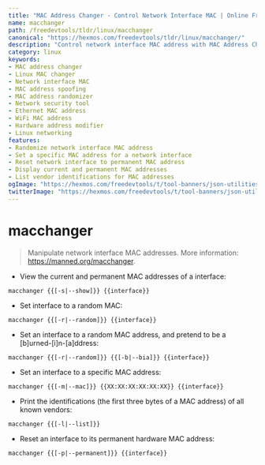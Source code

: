 ```yaml
---
title: "MAC Address Changer - Control Network Interface MAC | Online Free DevTools by Hexmos"
name: macchanger
path: /freedevtools/tldr/linux/macchanger
canonical: "https://hexmos.com/freedevtools/tldr/linux/macchanger/"
description: "Control network interface MAC address with MAC Address Changer. Spoof MAC addresses and enhance network security. Free online tool, no registration required."
category: linux
keywords:
- MAC address changer
- Linux MAC changer
- Network interface MAC
- MAC address spoofing
- MAC address randomizer
- Network security tool
- Ethernet MAC address
- WiFi MAC address
- Hardware address modifier
- Linux networking
features:
- Randomize network interface MAC address
- Set a specific MAC address for a network interface
- Reset network interface to permanent MAC address
- Display current and permanent MAC addresses
- List vendor identifications for MAC addresses
ogImage: "https://hexmos.com/freedevtools/t/tool-banners/json-utilities-banner.png"
twitterImage: "https://hexmos.com/freedevtools/t/tool-banners/json-utilities-banner.png"
---
```


# macchanger

> Manipulate network interface MAC addresses.
> More information: <https://manned.org/macchanger>.

- View the current and permanent MAC addresses of a interface:

`macchanger {{[-s|--show]}} {{interface}}`

- Set interface to a random MAC:

`macchanger {{[-r|--random]}} {{interface}}`

- Set an interface to a random MAC address, and pretend to be a [b]urned-[i]n-[a]ddress:

`macchanger {{[-r|--random]}} {{[-b|--bia]}} {{interface}}`

- Set an interface to a specific MAC address:

`macchanger {{[-m|--mac]}} {{XX:XX:XX:XX:XX:XX}} {{interface}}`

- Print the identifications (the first three bytes of a MAC address) of all known vendors:

`macchanger {{[-l|--list]}}`

- Reset an interface to its permanent hardware MAC address:

`macchanger {{[-p|--permanent]}} {{interface}}`
